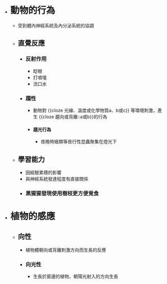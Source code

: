 - # 動物的行為
	- 受到體內神經系統及內分泌系統的協調
	- ## 直覺反應
		- ### 反射作用
			- 眨眼
			- 打噴嚏
			- 流口水
		- ### 趨性
			- 動物對 {{cloze 光線、溫度或化學物質a、b或c}} 等環境刺激，產生 {{cloze 趨向或背離::a或b}}的行為
			- #### 趨光行為
				- 夜晚時蛾類等夜行性昆蟲聚集在燈光下
	- ## 學習能力
		- 因經驗累積的影響
		- 與神經系統發達程度有直接關係
		- ### 黑猩猩發現使用樹枝更方便覓食
- # 植物的感應
	- ## 向性
		- 植物體朝向或背離刺激方向而生長的反應
		- ### 向光性
			- 生長於窗邊的植物，朝陽光射入的方向生長